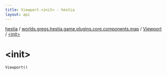 ```yaml
---
title: Viewport.<init> - hestia
layout: api
---
```


<div class='api-docs-breadcrumbs'><a href="../../index.html">hestia</a> / <a href="../index.html">worlds.gregs.hestia.game.plugins.core.components.map</a> / <a href="index.html">Viewport</a> / <a href="./-init-.html">&lt;init&gt;</a></div>

# &lt;init&gt;

<div class="signature"><code><span class="identifier">Viewport</span><span class="symbol">(</span><span class="symbol">)</span></code></div>
